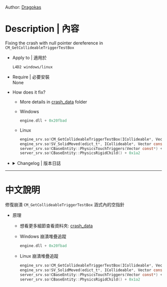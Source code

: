 Author: [Dragokas](https://github.com/dragokas)

# Description | 內容
Fixing the crash with null pointer dereference in ```CM_GetCollideableTriggerTestBox```

* Apply to | 適用於
	```
	L4D2 windows/linux
	```
	
* Require | 必要安裝
<br/>None

* How does it fix?
	* More details in [crash_data](crash_data/) folder
	* Windows
		```c
		engine.dll + 0x20fbad
		```

	* Linux
		```c
		engine_srv.so!CM_GetCollideableTriggerTestBox(ICollideable*, Vector*, Vector*, bool) + 0x90
		engine_srv.so!SV_SolidMoved(edict_t*, ICollideable*, Vector const*, bool) + 0x78
		server_srv.so!CBaseEntity::PhysicsTouchTriggers(Vector const*) + 0x15d
		server_srv.so!CBaseEntity::PhysicsRigidChild() + 0x1a2
		```

* <details><summary>Changelog | 版本日誌</summary>

	* v1.1 (2025-10-27)
		* Private to public release
	
	* Original & Credit
		* [All codes and signature by Dragokas](https://github.com/dragokas)
</details>

- - - -
# 中文說明
修復崩潰 ```CM_GetCollideableTriggerTestBox``` 涵式內的空指針

* 原理
	* 想看更多細節查看資料夾: [crash_data](crash_data/)
	* Windows 崩潰堆疊追蹤
		```c
		engine.dll + 0x20fbad
		```

	* Linux 崩潰堆疊追蹤
		```c
		engine_srv.so!CM_GetCollideableTriggerTestBox(ICollideable*, Vector*, Vector*, bool) + 0x90
		engine_srv.so!SV_SolidMoved(edict_t*, ICollideable*, Vector const*, bool) + 0x78
		server_srv.so!CBaseEntity::PhysicsTouchTriggers(Vector const*) + 0x15d
		server_srv.so!CBaseEntity::PhysicsRigidChild() + 0x1a2
		```